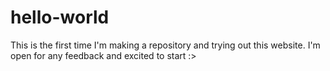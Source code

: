 # hello-world
This is the first time I'm making a repository and trying out this website. I'm open for any feedback and excited to start :>
